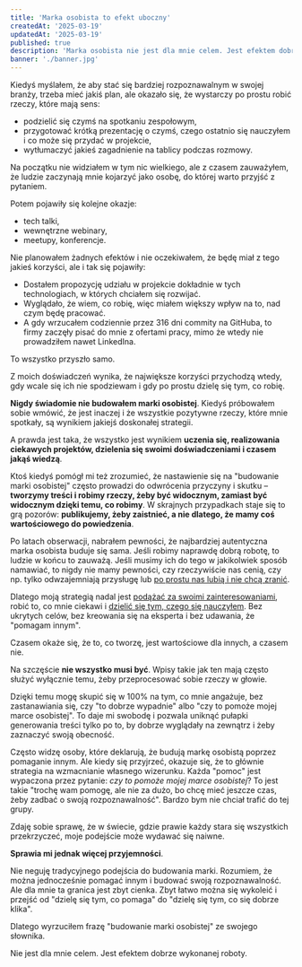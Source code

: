 ```yaml
---
title: 'Marka osobista to efekt uboczny'
createdAt: '2025-03-19'
updatedAt: '2025-03-19'
published: true
description: 'Marka osobista nie jest dla mnie celem. Jest efektem dobrze zrobionej roboty.'
banner: './banner.jpg'
---
```


Kiedyś myślałem, że aby stać się bardziej rozpoznawalnym w swojej branży, trzeba mieć jakiś plan, ale okazało się, że wystarczy po prostu robić rzeczy, które mają sens:

- podzielić się czymś na spotkaniu zespołowym,
- przygotować krótką prezentację o czymś, czego ostatnio się nauczyłem i co może się przydać w projekcie,
- wytłumaczyć jakieś zagadnienie na tablicy podczas rozmowy.

Na początku nie widziałem w tym nic wielkiego, ale z czasem zauważyłem, że ludzie zaczynają mnie kojarzyć jako osobę, do której warto przyjść z pytaniem.

Potem pojawiły się kolejne okazje:

- tech talki,
- wewnętrzne webinary,
- meetupy, konferencje.

Nie planowałem żadnych efektów i nie oczekiwałem, że będę miał z tego jakieś korzyści, ale i tak się pojawiły:

- Dostałem propozycję udziału w projekcie dokładnie w tych technologiach, w których chciałem się rozwijać.
- Wyglądało, że wiem, co robię, więc miałem większy wpływ na to, nad czym będę pracować.
- A gdy wrzucałem codziennie przez 316 dni commity na GitHuba, to firmy zaczęły pisać do mnie z ofertami pracy, mimo że wtedy nie prowadziłem nawet LinkedIna.

To wszystko przyszło samo.

Z moich doświadczeń wynika, że największe korzyści przychodzą wtedy, gdy wcale się ich nie spodziewam i gdy po prostu dzielę się tym, co robię.

**Nigdy świadomie nie budowałem marki osobistej**. Kiedyś próbowałem sobie wmówić, że jest inaczej i że wszystkie pozytywne rzeczy, które mnie spotkały, są wynikiem jakiejś doskonałej strategii.

A prawda jest taka, że wszystko jest wynikiem **uczenia się, realizowania ciekawych projektów, dzielenia się swoimi doświadczeniami i czasem jakąś wiedzą**.

Ktoś kiedyś pomógł mi też zrozumieć, że nastawienie się na "budowanie marki osobistej" często prowadzi do odwrócenia przyczyny i skutku – **tworzymy treści i robimy rzeczy, żeby być widocznym, zamiast być widocznym dzięki temu, co robimy**. W skrajnych przypadkach staje się to grą pozorów: **publikujemy, żeby zaistnieć, a nie dlatego, że mamy coś wartościowego do powiedzenia**.

Po latach obserwacji, nabrałem pewności, że najbardziej autentyczna marka osobista buduje się sama. Jeśli robimy naprawdę dobrą robotę, to ludzie w końcu to zauważą. Jeśli musimy ich do tego w jakikolwiek sposób namawiać, to nigdy nie mamy pewności, czy rzeczywiście nas cenią, czy np. tylko odwzajemniają przysługę lub [po prostu nas lubią i nie chcą zranić](https://www.momtestbook.com/).

Dlatego moją strategią nadal jest [podążać za swoimi zainteresowaniami](/prywatny-blog/), robić to, co mnie ciekawi i [dzielić się tym, czego się nauczyłem](/dokumentuj-zamiast-tworzyc/). Bez ukrytych celów, bez kreowania się na eksperta i bez udawania, że "pomagam innym".

Czasem okaże się, że to, co tworzę, jest wartościowe dla innych, a czasem nie.

Na szczęście **nie wszystko musi być**. Wpisy takie jak ten mają często służyć wyłącznie temu, żeby przeprocesować sobie rzeczy w głowie.

Dzięki temu mogę skupić się w 100% na tym, co mnie angażuje, bez zastanawiania się, czy "to dobrze wypadnie" albo "czy to pomoże mojej marce osobistej". To daje mi swobodę i pozwala uniknąć pułapki generowania treści tylko po to, by dobrze wyglądały na zewnątrz i żeby zaznaczyć swoją obecność.

Często widzę osoby, które deklarują, że budują markę osobistą poprzez pomaganie innym. Ale kiedy się przyjrzeć, okazuje się, że to głównie strategia na wzmacnianie własnego wizerunku. Każda "pomoc" jest wypaczona przez pytanie: *czy to pomoże mojej marce osobistej*? To jest takie "trochę wam pomogę, ale nie za dużo, bo chcę mieć jeszcze czas, żeby zadbać o swoją rozpoznawalność". Bardzo bym nie chciał trafić do tej grupy.

Zdaję sobie sprawę, że w świecie, gdzie prawie każdy stara się wszystkich przekrzyczeć, moje podejście może wydawać się naiwne.

**Sprawia mi jednak więcej przyjemności**.

Nie neguję tradycyjnego podejścia do budowania marki. Rozumiem, że można jednocześnie pomagać innym i budować swoją rozpoznawalność. Ale dla mnie ta granica jest zbyt cienka. Zbyt łatwo można się wykoleić i przejść od "dzielę się tym, co pomaga" do "dzielę się tym, co się dobrze klika".

Dlatego wyrzuciłem frazę "budowanie marki osobistej" ze swojego słownika.

Nie jest dla mnie celem. Jest efektem dobrze wykonanej roboty.
